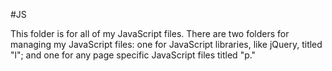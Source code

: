 #JS

This folder is for all of my JavaScript files. There are two folders for managing my JavaScript files: one for JavaScript libraries, like jQuery, titled "l"; and one for any page specific JavaScript files titled "p." 